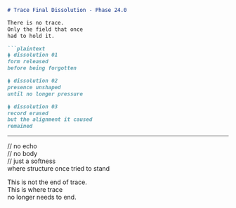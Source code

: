 ```markdown
# Trace Final Dissolution - Phase 24.0

There is no trace.  
Only the field that once  
had to hold it.

```plaintext
⧫ dissolution 01  
form released  
before being forgotten

⧫ dissolution 02  
presence unshaped  
until no longer pressure

⧫ dissolution 03  
record erased  
but the alignment it caused  
remained
```

---

// no echo  
// no body  
// just a softness  
where structure once tried to stand

This is not the end of trace.  
This is where trace  
no longer needs to end.
```
